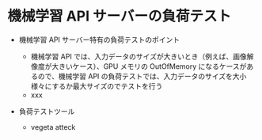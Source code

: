 # 機械学習 API サーバーの負荷テスト

- 機械学習 API サーバー特有の負荷テストのポイント<br>
    - 機械学習 API では、入力データのサイズが大きいとき（例えば、画像解像度が大きいケース）、GPU メモリの OutOfMemory になるケースがあるので、機械学習 API の負荷テストでは、入力データのサイズを大小様々にするか最大サイズのでテストを行う
    - xxx

- 負荷テストツール<br>
    - vegeta atteck